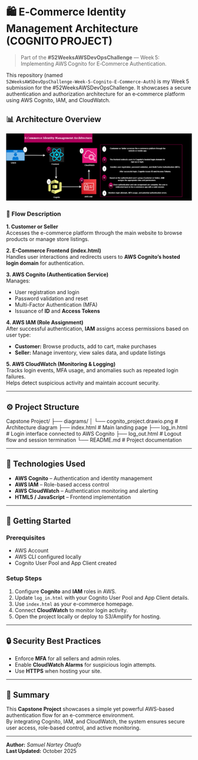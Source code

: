 # 🛍️ E‑Commerce Identity Management Architecture (COGNITO PROJECT)

> Part of the **#52WeeksAWSDevOpsChallenge** — Week 5: Implementing AWS Cognito for E‑Commerce Authentication.

This repository (named `52WeeksAWSDevOpsChallenge‑Week‑5‑Cognito‑E‑Commerce‑Auth`) is my Week 5 submission for the #52WeeksAWSDevOpsChallenge. It showcases a secure authentication and authorization architecture for an e‑commerce platform using AWS Cognito, IAM, and CloudWatch.  

## 📊 Architecture Overview

![E-Commerce Identity Management Architecture](./diagrams/cognito_project.drawio.png)

### 🔁 Flow Description

**1. Customer or Seller**  
Accesses the e-commerce platform through the main website to browse products or manage store listings.

**2. E-Commerce Frontend (index.html)**  
Handles user interactions and redirects users to **AWS Cognito’s hosted login domain** for authentication.

**3. AWS Cognito (Authentication Service)**  
Manages:
- User registration and login  
- Password validation and reset  
- Multi-Factor Authentication (MFA)  
- Issuance of **ID** and **Access Tokens**

**4. AWS IAM (Role Assignment)**  
After successful authentication, **IAM** assigns access permissions based on user type:
- **Customer:** Browse products, add to cart, make purchases  
- **Seller:** Manage inventory, view sales data, and update listings  

**5. AWS CloudWatch (Monitoring & Logging)**  
Tracks login events, MFA usage, and anomalies such as repeated login failures.  
Helps detect suspicious activity and maintain account security.

---


## ⚙️ Project Structure

Capstone Project/
├── diagrams/
│   └── cognito_project.drawio.png   # Architecture diagram
├── index.html                       # Main landing page
├── log_in.html                       # Login interface connected to AWS Cognito
├── log_out.html                      # Logout flow and session termination
└── README.md                         # Project documentation







---

## 🧠 Technologies Used
- **AWS Cognito** – Authentication and identity management  
- **AWS IAM** – Role-based access control  
- **AWS CloudWatch** – Authentication monitoring and alerting  
- **HTML5 / JavaScript** – Frontend implementation  

---

## 🚀 Getting Started

### Prerequisites
- AWS Account  
- AWS CLI configured locally  
- Cognito User Pool and App Client created  

### Setup Steps
1. Configure **Cognito** and **IAM** roles in AWS.  
2. Update `log_in.html` with your Cognito User Pool and App Client details.  
3. Use `index.html` as your e-commerce homepage.  
4. Connect **CloudWatch** to monitor login activity.  
5. Open the project locally or deploy to S3/Amplify for hosting.

---

## 🔒 Security Best Practices
- Enforce **MFA** for all sellers and admin roles.  
- Enable **CloudWatch Alarms** for suspicious login attempts.  
- Use **HTTPS** when hosting your site.  

---

## 🧾 Summary
This **Capstone Project** showcases a simple yet powerful AWS-based authentication flow for an e-commerce environment.  
By integrating Cognito, IAM, and CloudWatch, the system ensures secure user access, role-based control, and active monitoring.

---

**Author:** _Samuel Nartey Otuafo_  
**Last Updated:** October 2025
